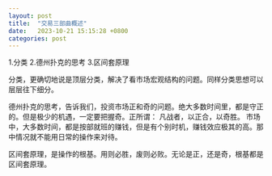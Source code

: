 ```yaml
---
layout: post
title:  "交易三部曲概述"
date:   2023-10-21 15:15:28 +0800
categories: post
---
```



1.分类
2.德州扑克的思考
3.区间套原理

分类，更确切地说是顶层分类，解决了看市场宏观结构的问题。同样分类思想可以层层往下细分。

德州扑克的思考，告诉我们，投资市场正和奇的问题。绝大多数时间里，都是守正的。但是极少的机遇，一定要把握奇。正所谓： 凡战者，以正合，以奇胜。 市场中，大多数时间，都是按部就班的赚钱，但是有个别时机，赚钱效应极其的高。那中情况就不能用日常的操作来对待。

区间套原理，是操作的根基。用则必胜，废则必败。无论是正，还是奇，根基都是区间套原理。
